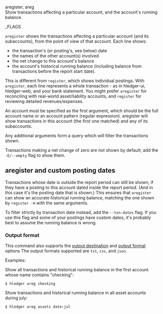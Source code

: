 aregister, areg\
Show transactions affecting a particular account, and the account's
running balance.

_FLAGS

`aregister` shows the transactions affecting a particular account
(and its subaccounts), from the point of view of that account. 
Each line shows:

- the transaction's (or posting's, see below) date
- the names of the other account(s) involved
- the net change to this account's balance
- the account's historical running balance (including balance from
  transactions before the report start date).

This is different from `register`, which shows individual postings.
With `aregister`, each line represents a whole transaction - as in
hledger-ui, hledger-web, and your bank statement. You might prefer
`aregister` for reconciling with real-world asset/liability accounts,
and `register` for reviewing detailed revenues/expenses.

An account must be specified as the first argument, which should be
the full account name or an account pattern (regular expression).
aregister will show transactions in this account (the first one
matched) and any of its subaccounts.

Any additional arguments form a query which will filter the
transactions shown.

Transactions making a net change of zero are not shown by default;
add the `-E/--empty` flag to show them.

## aregister and custom posting dates

Transactions whose date is outside the report period can still be
shown, if they have a posting to this account dated inside the report
period. (And in this case it's the posting date that is shown.) 
This ensures that `aregister` can show an accurate historical running
balance, matching the one shown by `register -H` with the same
arguments.

To filter strictly by transaction date instead, add the `--txn-dates`
flag. If you use this flag and some of your postings have custom
dates, it's probably best to assume the running balance is wrong.

### Output format

This command also supports the
[output destination](hledger.html#output-destination) and
[output format](hledger.html#output-format) options
The output formats supported are `txt`, `csv`, and `json`.

Examples:

Show all transactions and historical running balance in the first
account whose name contains "checking":
```shell
$ hledger areg checking
```

Show transactions and historical running balance in all asset accounts
during july:
```shell
$ hledger areg assets date:jul
```
